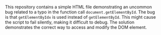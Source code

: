 This repository contains a simple HTML file demonstrating an uncommon bug related to a typo in the function call `document.getElementById`. The bug is that `getElementByIdx` is used instead of `getElementById`. This might cause the script to fail silently, making it difficult to debug. The solution demonstrates the correct way to access and modify the DOM element.